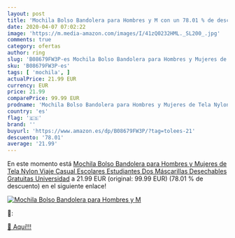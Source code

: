 ```yaml
---
layout: post
title: 'Mochila Bolso Bandolera para Hombres y M con un 78.01 % de descuento'
date: 2020-04-07 07:02:22
image: 'https://m.media-amazon.com/images/I/41zQ0232HML._SL200_.jpg'
comments: true
category: ofertas
author: ring
slug: 'B08679FW3P-es Mochila Bolso Bandolera para Hombres y Mujeres de Tela...'
sku: 'B08679FW3P-es'
tags: [ 'mochila', ]
actualPrice: 21.99 EUR
currency: EUR
price: 21.99
comparePrice: 99.99 EUR
prodname: 'Mochila Bolso Bandolera para Hombres y Mujeres de Tela Nylon Viaje Casual Escolares Estudiantes Dos Máscarillas Desechables Gratuitas Universidad'
country: 'es'
flag: '🇪🇸'
brand: ''
buyurl: 'https://www.amazon.es/dp/B08679FW3P/?tag=tolees-21'
descuento: '78.01'
average: '21.99'
---
```


En este momento está [Mochila Bolso Bandolera para Hombres y Mujeres de Tela Nylon Viaje Casual Escolares Estudiantes Dos Máscarillas Desechables Gratuitas Universidad](https://www.amazon.es/dp/B08679FW3P/?tag=tolees-21) a 21.99 EUR (original: 99.99 EUR) (78.01 %  de descuento) en el siguiente enlace!

[![Mochila Bolso Bandolera para Hombres y M](https://m.media-amazon.com/images/I/41zQ0232HML._SL200_.jpg)](https://www.amazon.es/dp/B08679FW3P/?tag=tolees-21)

🔎:


[🛒 Aquí!!!](https://www.amazon.es/dp/B08679FW3P/?tag=tolees-21)
